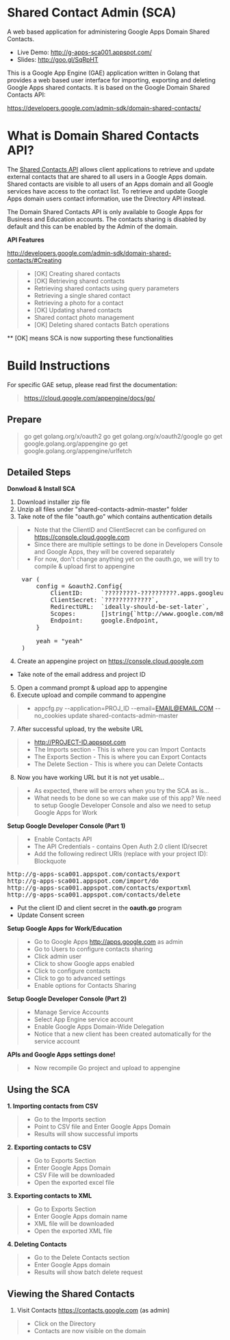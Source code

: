 # Shared Contact Admin (SCA)
A web based application for administering Google Apps Domain Shared Contacts.

* Live Demo: http://g-apps-sca001.appspot.com/
* Slides: http://goo.gl/SqRpHT

This is a Google App Engine (GAE) application written in Golang that provides a web based user interface for importing, exporting and deleting Google Apps shared contacts. It is based on the Google Domain Shared Contacts API:

https://developers.google.com/admin-sdk/domain-shared-contacts/

What is Domain Shared Contacts API?
===========

The [Shared Contacts API](https://developers.google.com/admin-sdk/domain-shared-contacts/) allows client applications to retrieve and update external contacts that are shared to all users in a Google Apps domain. Shared contacts are visible to all users of an Apps domain and all Google services have access to the contact list. To retrieve and update Google Apps domain users contact information, use the Directory API instead.

The Domain Shared Contacts API is only available to Google Apps for Business and Education accounts. The contacts sharing is disabled by default and this can be enabled by the Admin of the domain.

**API Features**

http://developers.google.com/admin-sdk/domain-shared-contacts/#Creating

> * [OK] Creating shared contacts
> * [OK] Retrieving shared contacts 
> * Retrieving shared contacts using query parameters 
> * Retrieving a single shared contact
> * Retrieving a photo for a contact 
> * [OK] Updating shared contacts
> * Shared contact photo management 
> * [OK] Deleting shared contacts Batch operations

** [OK] means SCA is now supporting these functionalities

Build Instructions
===========

For specific GAE setup, please read first the documentation: 

> https://cloud.google.com/appengine/docs/go/

Prepare
-------
  

>   go get golang.org/x/oauth2
>      go get golang.org/x/oauth2/google
>      go get google.golang.org/appengine
>      go get google.golang.org/appengine/urlfetch

Detailed Steps
---------

**Donwload & Install SCA**

1. Download installer zip file
2. Unzip all files under "shared-contacts-admin-master" folder
3. Take note of the file "oauth.go" which contains authentication details

> * Note that the ClientID and ClientSecret can be configured on https://console.cloud.google.com
> * Since there are multiple settings to be done in Developers Console and Google Apps, they will be covered separately
> * For now, don't change anything yet on the oauth.go, we will try to compile & upload first to appengine

<pre>
    var (
        config = &oauth2.Config{
            ClientID:     `?????????-??????????.apps.googleusercontent.com`,
            ClientSecret: `?????????????`,
            RedirectURL:  `ideally-should-be-set-later`,
            Scopes:       []string{`http://www.google.com/m8/feeds/contacts/`},
            Endpoint:     google.Endpoint,
        }
    
        yeah = "yeah"
    )
</pre>

4. Create an appengine project on https://console.cloud.google.com
* Take note of the email address and project ID
5. Open a command prompt & upload app to appengine
6. Execute upload and compile command to appengine

> * appcfg.py --application=PROJ_ID --email=EMAIL@EMAIL.COM --no_cookies update shared-contacts-admin-master

7. After successful upload, try the website URL

> * http://PROJECT-ID.appspot.com
> * The Imports section - This is where you can Import Contacts
> * The Exports Section - This is where you can Export Contacts
> * The Delete Section - This is where you can Delete Contacts

8. Now you have working URL but it is not yet usable...

> * As expected, there will be errors when you try the SCA as is...
> * What needs to be done so we can make use of this app? We need to setup Google Developer Console and also we need to setup Google Apps
> for Work

**Setup Google Developer Console (Part 1)**

> * Enable Contacts API
> * The API Credentials - contains Open Auth 2.0 client ID/secret
> * Add the following redirect URIs (replace with your project ID):
> Blockquote

<pre>
http://g-apps-sca001.appspot.com/contacts/export
http://g-apps-sca001.appspot.com/import/do
http://g-apps-sca001.appspot.com/contacts/exportxml
http://g-apps-sca001.appspot.com/contacts/delete
</pre>
* Put the client ID and client secret in the **oauth.go** program
* Update Consent screen

**Setup Google Apps for Work/Education**

> * Go to Google Apps http://apps.google.com as admin
> * Go to Users to configure contacts sharing
> * Click admin user
> * Click to show Google apps enabled
> * Click to configure contacts
> * Click to go to advanced settings
> * Enable options for Contacts Sharing

**Setup Google Developer Console (Part 2)**

> * Manage Service Accounts
> * Select App Engine service account
> * Enable Google Apps Domain-Wide Delegation
> * Notice that a new client has been created automatically for the service account

**APIs and Google Apps settings done!**

> * Now recompile Go project and upload to appengine

Using the SCA
---------
**1. Importing contacts from CSV**

> * Go to the Imports section
> * Point to CSV file and Enter Google Apps Domain
> * Results will show successful imports

**2. Exporting contacts to CSV**

> * Go to Exports Section
> * Enter Google Apps Domain
> * CSV File will be downloaded
> * Open the exported excel file

**3. Exporting contacts to XML**

> * Go to Exports Section
> * Enter Google Apps domain name
> * XML file will be downloaded
> * Open the exported XML file

**4. Deleting Contacts**

> * Go to the Delete Contacts section
> * Enter Google Apps domain
> * Results will show batch delete request

Viewing the Shared Contacts
---------
1. Visit Contacts https://contacts.google.com (as admin)

> * Click on the Directory
> * Contacts are now visible on the domain